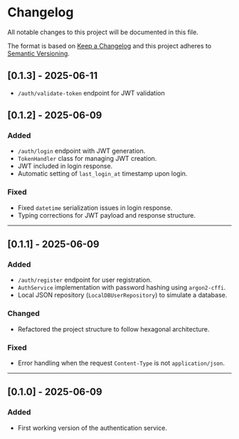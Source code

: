 # Changelog

All notable changes to this project will be documented in this file.

The format is based on [Keep a Changelog](https://keepachangelog.com/)
and this project adheres to [Semantic Versioning](https://semver.org/).

## [0.1.3] - 2025-06-11
- `/auth/validate-token` endpoint for JWT validation

## [0.1.2] - 2025-06-09

### Added
- `/auth/login` endpoint with JWT generation.
- `TokenHandler` class for managing JWT creation.
- JWT included in login response.
- Automatic setting of `last_login_at` timestamp upon login.

### Fixed
- Fixed `datetime` serialization issues in login response.
- Typing corrections for JWT payload and response structure.

---

## [0.1.1] - 2025-06-09

### Added
- `/auth/register` endpoint for user registration.
- `AuthService` implementation with password hashing using `argon2-cffi`.
- Local JSON repository (`LocalDBUserRepository`) to simulate a database.

### Changed
- Refactored the project structure to follow hexagonal architecture.

### Fixed
- Error handling when the request `Content-Type` is not `application/json`.

---

## [0.1.0] - 2025-06-09

### Added
- First working version of the authentication service.
